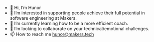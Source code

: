 - 👋 Hi, I’m Hunor
- 👀 I’m interested in supporting people achieve their full potential in software engineering at Makers.
- 🌱 I’m currently learning how to be a more efficient coach.
- 💞️ I’m looking to collaborate on your technical/emotional challenges.
- 📫 How to reach me hunor@makers.tech

<!---
tamasmagyarhunor-makers/tamasmagyarhunor-makers is a ✨ special ✨ repository because its `README.md` (this file) appears on your GitHub profile.
You can click the Preview link to take a look at your changes.
--->
